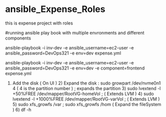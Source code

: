 # ansible_Expense_Roles
this is expense project with roles

#running ansible play book with multiple envronments and different components

ansible-playbook -i inv-dev -e ansible_username=ec2-user -e ansible_password=DevOps321 -e env=dev expense.yml

ansible-playbook -i inv-dev -e ansible_username=ec2-user -e ansible_password=DevOps321 -e env=dev -e component=frontend expense.yml


 1) Add the disk ( On UI ) 
    2) Expand the disk : sudo growpart /dev/nvme0n1 4 ( 4 is the partition number ) ; expands the partition
    3) sudo lvextend -l +50%FREE /dev/mapper/RootVG-homeVol ; ( Extends LVM )
    4) sudo lvextend -l +1000%FREE /dev/mapper/RootVG-varVol ; ( Extends LVM )
    5) sudo xfs_growfs  /var ; sudo xfs_growfs  /hom                         ( Expand the fileSystem ) 
    6) df -h